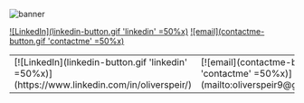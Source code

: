 ![banner](banner.gif)

<!--    aa |  bb
:-------------------------:|:-------------------------:
[![LinkedIn](linkedin-button.gif)](https://www.linkedin.com/in/oliverspeir/)  |  [![email](contactme-button.gif)](mailto:oliverspeir9@gmail.com)

 -->

  [![LinkedIn](linkedin-button.gif 'linkedin' =50%x)](https://www.linkedin.com/in/oliverspeir/) [![email](contactme-button.gif 'contactme' =50%x)](mailto:oliverspeir9@gmail.com)

<table>
  <tr>
    <td>[![LinkedIn](linkedin-button.gif 'linkedin' =50%x)](https://www.linkedin.com/in/oliverspeir/)</td>
    <td>[![email](contactme-button.gif 'contactme' =50%x)](mailto:oliverspeir9@gmail.com)</td>
  </tr>
 </table>

